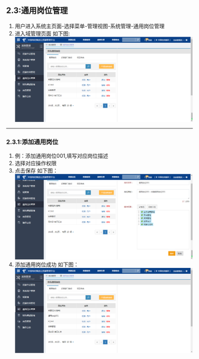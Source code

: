 ## 2.3:通用岗位管理
1. 用户进入系统主页面-选择菜单-管理视图-系统管理-通用岗位管理
2. 进入域管理页面
如下图:
![](/assets/generalpostmainpage.png)

***

### 2.3.1:添加通用岗位

1. 例：添加通用岗位001,填写对应岗位描述
2. 选择对应操作权限
3. 点击保存
如下图：
![](/assets/addgeneralpost.png)
4. 添加通用岗位成功
如下图：
![](/assets/addgenerapostsuccess.png)


